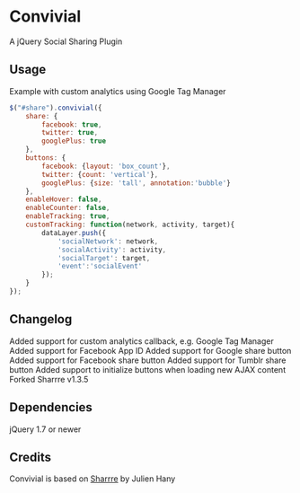 Convivial
=========
A jQuery Social Sharing Plugin

Usage
-----
Example with custom analytics using Google Tag Manager
```javascript
$("#share").convivial({
	share: {
		facebook: true,
		twitter: true,
		googlePlus: true
	},
	buttons: {
		facebook: {layout: 'box_count'},
		twitter: {count: 'vertical'},
		googlePlus: {size: 'tall', annotation:'bubble'}
	},
	enableHover: false,
	enableCounter: false,
	enableTracking: true,
	customTracking: function(network, activity, target){
		dataLayer.push({
			'socialNetwork': network,
			'socialActivity': activity,
			'socialTarget': target,
			'event':'socialEvent'
		});
	}
});
```

Changelog
---------
Added support for custom analytics callback, e.g. Google Tag Manager
Added support for Facebook App ID
Added support for Google share button
Added support for Facebook share button
Added support for Tumblr share button
Added support to initialize buttons when loading new AJAX content
Forked Sharrre v1.3.5

Dependencies
------------
jQuery 1.7 or newer

Credits
-------
Convivial is based on [Sharrre](https://github.com/Julienh/Sharrre) by Julien Hany